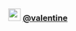 <h3 align="center"><img src="https://cdn.discordapp.com/emojis/1136989029989109820.gif" height="25px"> <a href="https://xyl.lol/valentine">@valentine</a></h2>

<p href="https://discord.gg/EJfn8VUkef" align="center">
    <img alt="" src=https://lanyard-profile-readme.vercel.app/api/777925974300950539/>
</p>
